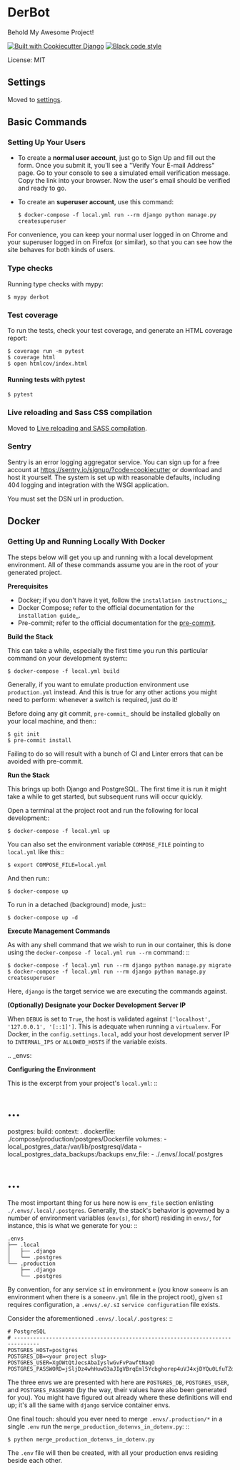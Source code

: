 # DerBot

Behold My Awesome Project!

[![Built with Cookiecutter Django](https://img.shields.io/badge/built%20with-Cookiecutter%20Django-ff69b4.svg?logo=cookiecutter)](https://github.com/cookiecutter/cookiecutter-django/)
[![Black code style](https://img.shields.io/badge/code%20style-black-000000.svg)](https://github.com/ambv/black)

License: MIT

## Settings

Moved to [settings](http://cookiecutter-django.readthedocs.io/en/latest/settings.html).

## Basic Commands

### Setting Up Your Users

-   To create a **normal user account**, just go to Sign Up and fill out the form. Once you submit it, you'll see a "Verify Your E-mail Address" page. Go to your console to see a simulated email verification message. Copy the link into your browser. Now the user's email should be verified and ready to go.

-   To create an **superuser account**, use this command:

        $ docker-compose -f local.yml run --rm django python manage.py createsuperuser

For convenience, you can keep your normal user logged in on Chrome and your superuser logged in on Firefox (or similar), so that you can see how the site behaves for both kinds of users.

### Type checks

Running type checks with mypy:

    $ mypy derbot

### Test coverage

To run the tests, check your test coverage, and generate an HTML coverage report:

    $ coverage run -m pytest
    $ coverage html
    $ open htmlcov/index.html

#### Running tests with pytest

    $ pytest

### Live reloading and Sass CSS compilation

Moved to [Live reloading and SASS compilation](http://cookiecutter-django.readthedocs.io/en/latest/live-reloading-and-sass-compilation.html).

### Sentry

Sentry is an error logging aggregator service. You can sign up for a free account at <https://sentry.io/signup/?code=cookiecutter> or download and host it yourself.
The system is set up with reasonable defaults, including 404 logging and integration with the WSGI application.

You must set the DSN url in production.

## Docker

### Getting Up and Running Locally With Docker

The steps below will get you up and running with a local development environment.
All of these commands assume you are in the root of your generated project.


**Prerequisites**

* Docker; if you don't have it yet, follow the `installation instructions`_;
* Docker Compose; refer to the official documentation for the `installation guide`_.
* Pre-commit; refer to the official documentation for the [pre-commit](https://pre-commit.com/#install).


**Build the Stack**

This can take a while, especially the first time you run this particular command on your development system::

    $ docker-compose -f local.yml build

Generally, if you want to emulate production environment use ``production.yml`` instead. And this is true for any other actions you might need to perform: whenever a switch is required, just do it!

Before doing any git commit, `pre-commit`_ should be installed globally on your local machine, and then::

    $ git init
    $ pre-commit install

Failing to do so will result with a bunch of CI and Linter errors that can be avoided with pre-commit.


**Run the Stack**

This brings up both Django and PostgreSQL. The first time it is run it might take a while to get started, but subsequent runs will occur quickly.

Open a terminal at the project root and run the following for local development::

    $ docker-compose -f local.yml up

You can also set the environment variable ``COMPOSE_FILE`` pointing to ``local.yml`` like this::

    $ export COMPOSE_FILE=local.yml

And then run::

    $ docker-compose up

To run in a detached (background) mode, just::

    $ docker-compose up -d


**Execute Management Commands**

As with any shell command that we wish to run in our container, this is done using the ``docker-compose -f local.yml run --rm`` command: ::

    $ docker-compose -f local.yml run --rm django python manage.py migrate
    $ docker-compose -f local.yml run --rm django python manage.py createsuperuser

Here, ``django`` is the target service we are executing the commands against.


**(Optionally) Designate your Docker Development Server IP**

When ``DEBUG`` is set to ``True``, the host is validated against ``['localhost', '127.0.0.1', '[::1]']``. This is adequate when running a ``virtualenv``. For Docker, in the ``config.settings.local``, add your host development server IP to ``INTERNAL_IPS`` or ``ALLOWED_HOSTS`` if the variable exists.


.. _envs:

**Configuring the Environment**

This is the excerpt from your project's ``local.yml``: ::

  # ...

  postgres:
    build:
      context: .
      dockerfile: ./compose/production/postgres/Dockerfile
    volumes:
      - local_postgres_data:/var/lib/postgresql/data
      - local_postgres_data_backups:/backups
    env_file:
      - ./.envs/.local/.postgres

  # ...

The most important thing for us here now is ``env_file`` section enlisting ``./.envs/.local/.postgres``. Generally, the stack's behavior is governed by a number of environment variables (`env(s)`, for short) residing in ``envs/``, for instance, this is what we generate for you: ::

    .envs
    ├── .local
    │   ├── .django
    │   └── .postgres
    └── .production
        ├── .django
        └── .postgres

By convention, for any service ``sI`` in environment ``e`` (you know ``someenv`` is an environment when there is a ``someenv.yml`` file in the project root), given ``sI`` requires configuration, a ``.envs/.e/.sI`` `service configuration` file exists.

Consider the aforementioned ``.envs/.local/.postgres``: ::

    # PostgreSQL
    # ------------------------------------------------------------------------------
    POSTGRES_HOST=postgres
    POSTGRES_DB=<your project slug>
    POSTGRES_USER=XgOWtQtJecsAbaIyslwGvFvPawftNaqO
    POSTGRES_PASSWORD=jSljDz4whHuwO3aJIgVBrqEml5Ycbghorep4uVJ4xjDYQu0LfuTZdctj7y0YcCLu

The three envs we are presented with here are ``POSTGRES_DB``, ``POSTGRES_USER``, and ``POSTGRES_PASSWORD`` (by the way, their values have also been generated for you). You might have figured out already where these definitions will end up; it's all the same with ``django`` service container envs.

One final touch: should you ever need to merge ``.envs/.production/*`` in a single ``.env`` run the ``merge_production_dotenvs_in_dotenv.py``: ::

    $ python merge_production_dotenvs_in_dotenv.py

The ``.env`` file will then be created, with all your production envs residing beside each other.
